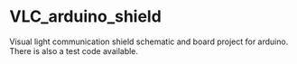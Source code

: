 # VLC_arduino_shield
Visual light communication shield schematic and board project for arduino. There is also a test code available.
